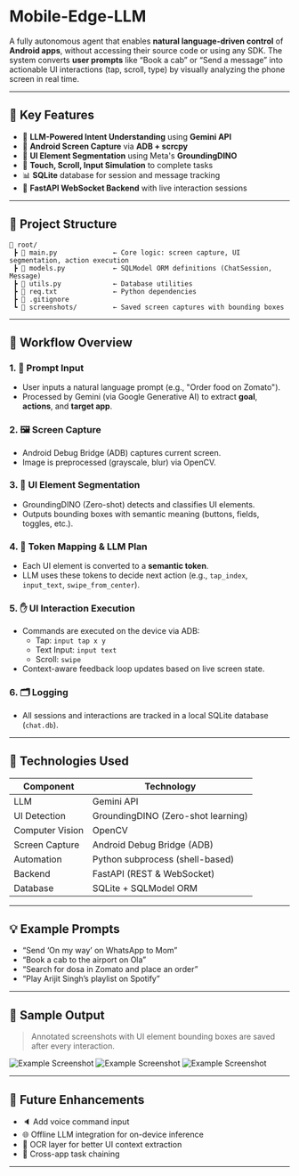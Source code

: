 # Mobile-Edge-LLM

A fully autonomous agent that enables **natural language-driven control** of **Android apps**, without accessing their source code or using any SDK. The system converts **user prompts** like “Book a cab” or “Send a message” into actionable UI interactions (tap, scroll, type) by visually analyzing the phone screen in real time.

---

## 🧩 Key Features

- 🧠 **LLM-Powered Intent Understanding** using **Gemini API**
- 📸 **Android Screen Capture** via **ADB + scrcpy**
- 🧮 **UI Element Segmentation** using Meta's **GroundingDINO**
- 🧭 **Touch, Scroll, Input Simulation** to complete tasks
- 📊 **SQLite** database for session and message tracking
- 🧱 **FastAPI WebSocket Backend** with live interaction sessions

---

## 📂 Project Structure

```
📁 root/
 ┣ 📜 main.py              ← Core logic: screen capture, UI segmentation, action execution
 ┣ 📜 models.py            ← SQLModel ORM definitions (ChatSession, Message)
 ┣ 📜 utils.py             ← Database utilities
 ┣ 📜 req.txt              ← Python dependencies
 ┣ 📜 .gitignore
 ┗ 📁 screenshots/         ← Saved screen captures with bounding boxes
```

---

## 🔄 Workflow Overview

### 1. 🧾 Prompt Input
- User inputs a natural language prompt (e.g., "Order food on Zomato").
- Processed by Gemini (via Google Generative AI) to extract **goal**, **actions**, and **target app**.

### 2. 🖼️ Screen Capture
- Android Debug Bridge (ADB) captures current screen.
- Image is preprocessed (grayscale, blur) via OpenCV.

### 3. 🧠 UI Element Segmentation
- GroundingDINO (Zero-shot) detects and classifies UI elements.
- Outputs bounding boxes with semantic meaning (buttons, fields, toggles, etc.).

### 4. 🧷 Token Mapping & LLM Plan
- Each UI element is converted to a **semantic token**.
- LLM uses these tokens to decide next action (e.g., `tap_index`, `input_text`, `swipe_from_center`).

### 5. ✋ UI Interaction Execution
- Commands are executed on the device via ADB:
  - Tap: `input tap x y`
  - Text Input: `input text`
  - Scroll: `swipe`
- Context-aware feedback loop updates based on live screen state.

### 6. 🗂️ Logging
- All sessions and interactions are tracked in a local SQLite database (`chat.db`).

---

## 🧠 Technologies Used

| Component        | Technology                             |
|------------------|----------------------------------------|
| LLM              | Gemini API                             |
| UI Detection     | GroundingDINO (Zero-shot learning)     |
| Computer Vision  | OpenCV                                 |
| Screen Capture   | Android Debug Bridge (ADB)             |
| Automation       | Python subprocess (shell-based)        |
| Backend          | FastAPI (REST & WebSocket)             |
| Database         | SQLite + SQLModel ORM                  |

---

## 💡 Example Prompts

- “Send ‘On my way’ on WhatsApp to Mom”
- “Book a cab to the airport on Ola”
- “Search for dosa in Zomato and place an order”
- “Play Arijit Singh’s playlist on Spotify”

---

## 📸 Sample Output

> Annotated screenshots with UI element bounding boxes are saved after every interaction.

![Example Screenshot](output_raw_20250515_111220.jpg)
![Example Screenshot](output_raw_20250515_111233.jpg)
![Example Screenshot](output_raw_20250515_111246.jpg)

---

## 📅 Future Enhancements

- 🔈 Add voice command input
- 🌐 Offline LLM integration for on-device inference
- 📌 OCR layer for better UI context extraction
- 🧩 Cross-app task chaining

---

